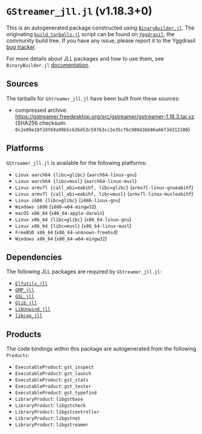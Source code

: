 # `GStreamer_jll.jl` (v1.18.3+0)

This is an autogenerated package constructed using [`BinaryBuilder.jl`](https://github.com/JuliaPackaging/BinaryBuilder.jl). The originating [`build_tarballs.jl`](https://github.com/JuliaPackaging/Yggdrasil/blob/8b27277bf54103ae03d574a3e8e3885258458918/G/GStreamer/build_tarballs.jl) script can be found on [`Yggdrasil`](https://github.com/JuliaPackaging/Yggdrasil/), the community build tree.  If you have any issue, please report it to the Yggdrasil [bug tracker](https://github.com/JuliaPackaging/Yggdrasil/issues).

For more details about JLL packages and how to use them, see `BinaryBuilder.jl` [documentation](https://juliapackaging.github.io/BinaryBuilder.jl/dev/jll/).

## Sources

The tarballs for `GStreamer_jll.jl` have been built from these sources:

* compressed archive: https://gstreamer.freedesktop.org/src/gstreamer/gstreamer-1.18.3.tar.xz (SHA256 checksum: `0c2e09e18f2df69a99b5cb3bd53c597b3cc2e35cf6c98043bb86a66f3d312100`)

## Platforms

`GStreamer_jll.jl` is available for the following platforms:

* `Linux aarch64 {libc=glibc}` (`aarch64-linux-gnu`)
* `Linux aarch64 {libc=musl}` (`aarch64-linux-musl`)
* `Linux armv7l {call_abi=eabihf, libc=glibc}` (`armv7l-linux-gnueabihf`)
* `Linux armv7l {call_abi=eabihf, libc=musl}` (`armv7l-linux-musleabihf`)
* `Linux i686 {libc=glibc}` (`i686-linux-gnu`)
* `Windows i686` (`i686-w64-mingw32`)
* `macOS x86_64` (`x86_64-apple-darwin`)
* `Linux x86_64 {libc=glibc}` (`x86_64-linux-gnu`)
* `Linux x86_64 {libc=musl}` (`x86_64-linux-musl`)
* `FreeBSD x86_64` (`x86_64-unknown-freebsd`)
* `Windows x86_64` (`x86_64-w64-mingw32`)

## Dependencies

The following JLL packages are required by `GStreamer_jll.jl`:

* [`Elfutils_jll`](https://github.com/JuliaBinaryWrappers/Elfutils_jll.jl)
* [`GMP_jll`](https://github.com/JuliaBinaryWrappers/GMP_jll.jl)
* [`GSL_jll`](https://github.com/JuliaBinaryWrappers/GSL_jll.jl)
* [`Glib_jll`](https://github.com/JuliaBinaryWrappers/Glib_jll.jl)
* [`LibUnwind_jll`](https://github.com/JuliaBinaryWrappers/LibUnwind_jll.jl)
* [`libcap_jll`](https://github.com/JuliaBinaryWrappers/libcap_jll.jl)

## Products

The code bindings within this package are autogenerated from the following `Products`:

* `ExecutableProduct`: `gst_inspect`
* `ExecutableProduct`: `gst_launch`
* `ExecutableProduct`: `gst_stats`
* `ExecutableProduct`: `gst_tester`
* `ExecutableProduct`: `gst_typefind`
* `LibraryProduct`: `libgstbase`
* `LibraryProduct`: `libgstcheck`
* `LibraryProduct`: `libgstcontroller`
* `LibraryProduct`: `libgstnet`
* `LibraryProduct`: `libgstreamer`
